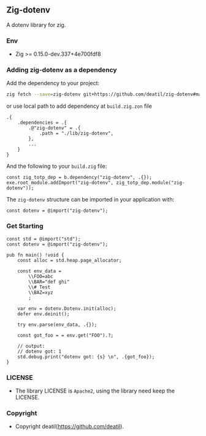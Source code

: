 ## Zig-dotenv 

A dotenv library for zig.


### Env

 - Zig >= 0.15.0-dev.337+4e700fdf8


### Adding zig-dotenv as a dependency

Add the dependency to your project:

```sh
zig fetch --save=zig-dotenv git+https://github.com/deatil/zig-dotenv#main
```

or use local path to add dependency at `build.zig.zon` file

```zig
.{
    .dependencies = .{
        .@"zig-dotenv" = .{
            .path = "./lib/zig-dotenv",
        },
        ...
    }
}
```

And the following to your `build.zig` file:

```zig
const zig_totp_dep = b.dependency("zig-dotenv", .{});
exe.root_module.addImport("zig-dotenv", zig_totp_dep.module("zig-dotenv"));
```

The `zig-dotenv` structure can be imported in your application with:

```zig
const dotenv = @import("zig-dotenv");
```


### Get Starting

~~~zig
const std = @import("std");
const dotenv = @import("zig-dotenv");

pub fn main() !void {
    const alloc = std.heap.page_allocator;

    const env_data =
        \\FOO=abc
        \\BAR="def ghi"
        \\# Test
        \\BAZ=xyz
        ;
    
    var env = dotenv.Dotenv.init(alloc);
    defer env.deinit();

    try env.parse(env_data, .{});

    const got_foo = = env.get("FOO").?;

    // output: 
    // dotenv got: 1
    std.debug.print("dotenv got: {s} \n", .{got_foo});
}
~~~


### LICENSE

*  The library LICENSE is `Apache2`, using the library need keep the LICENSE.


### Copyright

*  Copyright deatil(https://github.com/deatil).
